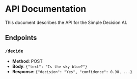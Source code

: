 # API Documentation

This document describes the API for the Simple Decision AI.

## Endpoints

### `/decide`
- **Method**: POST
- **Body**: `{"text": "Is the sky blue?"}`
- **Response**: `{"decision": "Yes", "confidence": 0.98, ...}`
